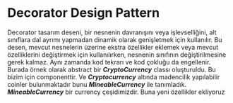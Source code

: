 ﻿# Decorator Design Pattern


Decorator tasarım deseni, bir nesnenin davranışını veya işlevselliğini, alt sınıflara dal ayrımı yapmadan dinamik olarak genişletmek için kullanılır. Bu desen, mevcut nesnelerin üzerine ekstra özellikler eklemek veya mevcut özelliklerini değiştirmek için kullanılırken, nesnenin sınıfının değiştirilmesine gerek kalmaz. Aynı zamanda kod tekrarı ve kod çokluğu da
engellenir.
Burada örnek olarak abstract bir ***CryptoCurrency*** classı oluşturuldu. Bu bizim için componenttir. Ve ***Cryptocurrency*** altında madencilik yapılabilir
coinler bulunmaktadır bunu ***MineableCurrency*** ile tanımladık. ***MineableCurrency*** bir currency çeşidimizdir. Buna yeni özellikler 
ekliyoruz